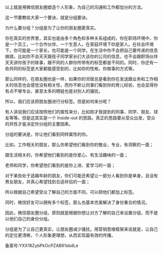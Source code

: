 以上就是用微信朋友圈塑造个人形象，为自己的沟通和工作都加分的方法。

这一节要教给大家一个要诀，就是分组要诀。

为什么要分组？分组是为了让你的朋友圈更真实。

你在真实的世界里，其实也是由多个角色和多种关系组成的，你在职场环境中，你是一个员工，一个合作伙伴，一个生意人。在家庭环境下你是家人。在社会环境下，你可能是一个家长，也可能是一个同学。在生活中你不会把自己要传递的信息搞错，比如你不会天天跟孩子同学家长们大谈你的公司的信息，也不会跟职场伙伴天天讲你孩子的轶事，跟不同的人群你所带有的标签都是不同的。同时，你还有一些共同的标签是大家都能感受到的，比如你的性格，你做事的方式等。

那么同样的，在朋友圈也是一样，如果你的邻居总是看到你在发送跟业务和工作相关的信息也会感觉没有相关性，而你不断让同事们看到你的育儿经验，也会显得你有点不够专业，甚至太多的晒娃也是对别人的骚扰。

所以，我们应该把朋友圈进行分标签。但是如何来分呢？

有人讲说我们应该按照他们的属性来分，比如刚才我提到的同事、同学、朋友、球友等等。但是这其实是一个 Inside-out 的思路。真正的思路要从受众出发，受众的共性才是决定你分组的主要因素。

分组的要诀是，你让他们看到同样属性的你。

比如，工作相关的朋友，那么你希望他们看到你的敬业，专业，有洞察的一面；

跟生活相关的，你希望他们看到的是你爱心、有生活趣味的一面；

老师和同学，你希望他们看到的是你上进、爱学习的一面；

对于某些处于适婚年龄的朋友，你们可能还希望让一部分人看到你是单身，且没有男女朋友，并真心希望找到合适伴侣的一面；

所以根据自己希望受众了解自己的方面不同，可以把他们都加上标签。

同时，微信好友可以拥有多个标签，那么也基本完美解决了身份重合的情况。

因此，微信朋友圈分组，原则就是根据你想让对方了解的自己来设置分组，而不是以他们自己的身份分组。

分组是为了让自己更真实，让朋友圈减少骚扰。用营销思维框架来说就是，让自己的定位更清晰，个人形象更理想，从而实现最有效的传播。

备案号:YXX18ZybPkOcPZAB61sbdLe